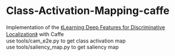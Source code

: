 # Class-Activation-Mapping-caffe
Implementation of the [《Learning Deep Features for Discriminative Localization》](https://github.com/metalbubble/CAM) with Caffe  
use tools/cam_e2e.py to get class activation map  
use tools/saliency_map.py to get saliency map  
